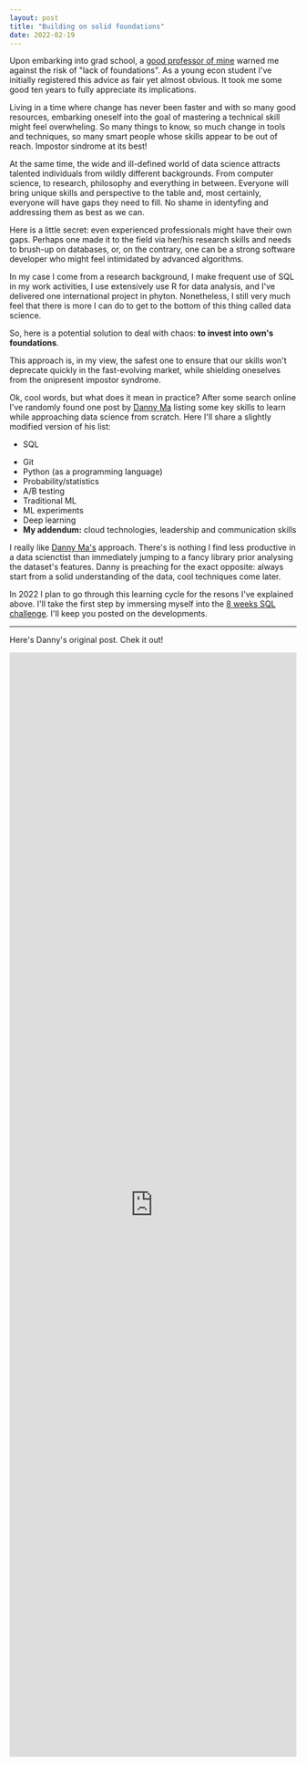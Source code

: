 ```yaml
---
layout: post
title: "Building on solid foundations"
date: 2022-02-19
---
```


Upon embarking into grad school, a <a href="https://www.unive.it/data/persone/5591182">good professor of mine</a> warned me against the risk of "<emph>lack of foundations"</emph>. As a young econ student I've initially registered this advice as fair yet almost obvious. It took me some good ten years to fully appreciate its implications.

Living in a time where change has never been faster and with so many good resources, embarking oneself into the goal of mastering a technical skill might feel overwheling. So many things to know, so much change in tools and techniques, so many smart people whose skills appear to be out of reach. Impostor sindrome at its best! 

At the same time, the wide and ill-defined world of data science attracts talented individuals from wildly different backgrounds. From computer science, to research, philosophy and everything in between. Everyone will bring unique skills and perspective to the table and, most certainly, everyone will have gaps they need to fill. No shame in identyfing and addressing them as best as we can.

Here is a little secret: even experienced professionals might have their own gaps. Perhaps one made it to the field via her/his research skills and needs to brush-up on databases, or, on the contrary, one can be a strong software developer who might feel intimidated by advanced algorithms. 

In my case I come from a research background, I make frequent use of SQL in my work activities, I use extensively use R for data analysis, and I've delivered one international project in phyton. Nonetheless, I still very much feel that there is more I can do to get to the bottom of this thing called data science.

So, here is a potential solution to deal with chaos: <emph><b>to invest into own's foundations</b></emph>.

This approach is, in my view, the safest one to ensure that our skills won't deprecate quickly in the fast-evolving market, while shielding oneselves from the onipresent impostor syndrome. 

Ok, cool words, but what does it mean in practice? After some search online I've randomly found one post by <a href="https://www.datawithdanny.com/">Danny Ma</a> listing some key skills to learn while approaching data science from scratch. Here I'll share a slightly modified version of his list:

<ul>
  <li><p>SQL</p></li>
  <li>Git</li>
  <li>Python (as a programming language)</li>
  <li>Probability/statistics</li>
  <li>A/B testing</li>
  <li>Traditional ML</li>
  <li>ML experiments</li>
  <li>Deep learning</li>
  <li><b>My addendum:</b> cloud technologies, leadership and communication skills</li>
</ul>  

I really like <a href="https://www.datawithdanny.com/">Danny Ma's</a> approach. There's is nothing I find less productive in a data scienctist than immediately jumping to a fancy library prior analysing the dataset's features. Danny is preaching for the exact opposite: always start from a solid understanding of the data, cool techniques come later.

In 2022 I plan to go through this learning cycle for the resons I've explained above. I'll take the first step by immersing myself into the <a href="https://8weeksqlchallenge.com/getting-started/">8 weeks SQL challenge</a>. I'll keep you posted on the developments.

----

Here's Danny's original post. Chek it out! 
<iframe src="https://www.linkedin.com/embed/feed/update/urn:li:share:6889675897599787008" height="1937" width="504" frameborder="0" allowfullscreen="" title="Post incorporato"></iframe>
